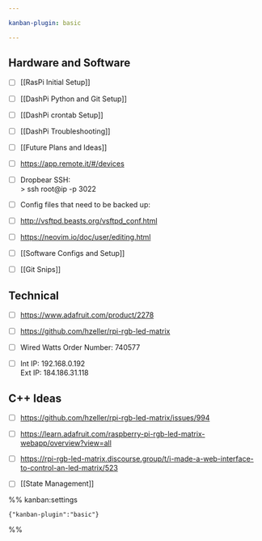 ```yaml
---

kanban-plugin: basic

---
```


## Hardware and Software

- [ ] [[RasPi Initial Setup]]
- [ ] [[DashPi Python and Git Setup]]
- [ ] [[DashPi crontab Setup]]
- [ ] [[DashPi Troubleshooting]]
- [ ] [[Future Plans and Ideas]]
- [ ] https://app.remote.it/#/devices
- [ ] Dropbear SSH:<br>> ssh root@ip -p 3022
- [ ] Config files that need to be backed up:
- [ ] http://vsftpd.beasts.org/vsftpd_conf.html
- [ ] https://neovim.io/doc/user/editing.html
- [ ] [[Software Configs and Setup]]
- [ ] [[Git Snips]]


## Technical

- [ ] https://www.adafruit.com/product/2278
- [ ] https://github.com/hzeller/rpi-rgb-led-matrix
- [ ] Wired Watts Order Number: 740577
- [ ] Int IP: 192.168.0.192<br>Ext IP: 184.186.31.118


## C++ Ideas

- [ ] https://github.com/hzeller/rpi-rgb-led-matrix/issues/994
- [ ] https://learn.adafruit.com/raspberry-pi-rgb-led-matrix-webapp/overview?view=all
- [ ] https://rpi-rgb-led-matrix.discourse.group/t/i-made-a-web-interface-to-control-an-led-matrix/523
- [ ] [[State Management]]




%% kanban:settings
```
{"kanban-plugin":"basic"}
```
%%